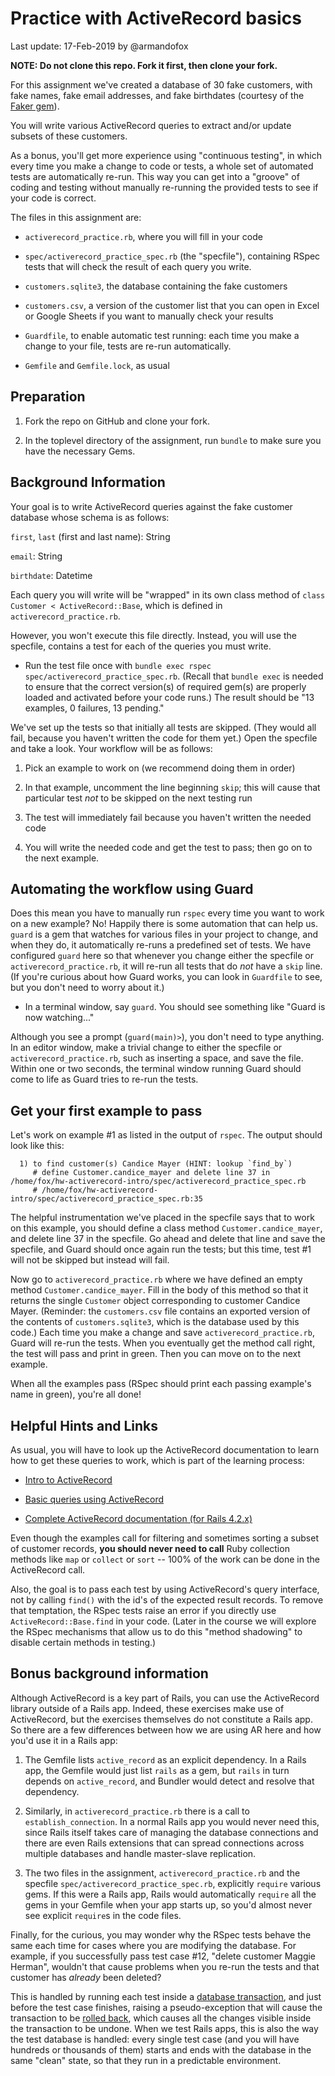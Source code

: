 # Practice with ActiveRecord basics

Last update: 17-Feb-2019 by @armandofox

**NOTE: Do not clone this repo.  Fork it first, then clone your fork.**

For this assignment we've created a database of 30 fake customers,
with fake names, fake email addresses, and fake birthdates (courtesy
of the [Faker gem](https://github.com/stympy/faker)).

You will write various ActiveRecord queries to extract and/or update
subsets of these customers.

As a bonus, you'll get more experience using "continuous testing", in
which every time you make a change to code or tests, a whole set of
automated tests are automatically re-run.  This way you can get into a
"groove" of coding and testing without manually re-running the
provided tests to see if your code is correct.

The files in this assignment are:

* `activerecord_practice.rb`, where you will fill in your code

* `spec/activerecord_practice_spec.rb` (the "specfile"), containing RSpec tests that
will check the result of each query you write.

* `customers.sqlite3`, the database containing the fake customers

* `customers.csv`, a version of the customer list that you can
open in Excel or Google Sheets if you want to manually check your
results

* `Guardfile`, to enable automatic test running: each time you make a
change to your file, tests are re-run automatically.

* `Gemfile` and `Gemfile.lock`, as usual

## Preparation

1. Fork the repo on GitHub and clone your fork.

2. In the toplevel directory of the assignment, run `bundle` to make sure you have the necessary Gems.

## Background Information

Your goal is to write ActiveRecord queries against the fake customer
database whose schema is as follows:

`first`, `last` (first and last name): String

`email`: String

`birthdate`:  Datetime

Each query you will write will be "wrapped" in its own class method of
`class Customer < ActiveRecord::Base`, which is defined in
`activerecord_practice.rb`.

However, you won't execute this file directly.  Instead, you will
use the specfile,
contains a test for each of the queries you must write.  

* Run the test file once with `bundle exec rspec
spec/activerecord_practice_spec.rb`.  (Recall that `bundle exec` is
needed to ensure that the correct version(s) of required gem(s) are
properly loaded and activated before your code runs.)  The result
should be "13 examples, 0 failures, 13 pending."

We've set up the tests so that initially all tests are skipped.  (They
would all fail, because you haven't written the code for them yet.)
Open the specfile and take a look.
Your workflow will be as follows:

1. Pick an example to work on (we recommend doing them in order)

2. In that example, uncomment the line beginning `skip`; this will
cause that particular test _not_ to be skipped on the next testing run

3. The test will immediately fail because you haven't written the
needed code

4. You will write the needed code and get the test to pass; then go on
to the next example.

## Automating the workflow using Guard

Does this mean you have to manually run `rspec` every time you want to
work on a new example?  No!  Happily there is some automation that can
help us.  `guard` is a gem that watches for various files in your
project to change, and when they do, it automatically re-runs a
predefined set of tests.  We have configured `guard` here so that
whenever you change either the specfile or
`activerecord_practice.rb`, it will re-run all tests that do _not_
have a `skip` line.  (If you're curious about how Guard works, you can
look in `Guardfile` to see, but you don't need to worry about it.)

* In a terminal window, say `guard`.  You should see something like
"Guard is now watching..."  

Although you see a prompt (`guard(main)>`), you don't need to
type anything.  In an editor window, make a trivial change to either
the specfile or `activerecord_practice.rb`, such as inserting a space,
and save the file.  Within one or two seconds, the terminal window
running Guard should come to life as Guard tries to re-run the tests.

## Get your first example to pass

Let's work on example #1 as listed in the output of `rspec`.  The
output should look like this:

```
  1) to find customer(s) Candice Mayer (HINT: lookup `find_by`)
     # define Customer.candice_mayer and delete line 37 in /home/fox/hw-activerecord-intro/spec/activerecord_practice_spec.rb
     # /home/fox/hw-activerecord-intro/spec/activerecord_practice_spec.rb:35
```

The helpful instrumentation we've placed in the specfile says that to
work on this example, you should define a class method
`Customer.candice_mayer`, and delete line 37 in the specfile.
Go ahead and delete that line and save the specfile, and Guard should
once again run the tests; but this time, test #1 will not be skipped
but instead will fail.

Now go to `activerecord_practice.rb` where we have defined an empty
method `Customer.candice_mayer`.  Fill in the body of this method so
that it returns the single `Customer` object corresponding to customer
Candice Mayer.  (Reminder: the `customers.csv` file contains an
exported version of the contents of `customers.sqlite3`, which is the
database used by this code.)  Each time you make a change and save
`activerecord_practice.rb`, Guard will re-run the tests.  When you
eventually get the method call right, the test will pass and print in
green.  Then you can move on to the next example.

When all the examples pass (RSpec should print each passing example's
name in green), you're all done!

## Helpful Hints and Links

As usual, you will have to look up the ActiveRecord documentation to
learn how to get these queries to work, which is part of the learning
process:

* [Intro to
ActiveRecord](https://guides.rubyonrails.org/active_record_basics.html)

* [Basic queries using ActiveRecord](https://guides.rubyonrails.org/active_record_querying.html)

* [Complete ActiveRecord documentation (for Rails 4.2.x)](https://api.rubyonrails.org/v4.2.9/classes/ActiveRecord/Base.html)

Even though the examples call for filtering and sometimes sorting a
subset of customer records, **you should never need to call** Ruby
collection methods like `map` or `collect` or `sort` -- 100% of the
work can be done in the ActiveRecord call.

Also, the goal is to pass each test by using ActiveRecord's query
interface, not by calling `find()` with the id's of the expected
result records.  To remove that temptation, the RSpec tests raise an 
error if you directly use `ActiveRecord::Base.find` in your code.  (Later in the
course we will explore the RSpec mechanisms that allow us to do this
"method shadowing" to disable certain methods in testing.)

## Bonus background information

Although ActiveRecord is a key part of Rails, you can use the
ActiveRecord library outside of a Rails app.  Indeed, these exercises
make use of ActiveRecord, but the exercises themselves do not
constitute a Rails app.  So there are a few differences between how we
are using AR here and how you'd use it in a Rails app:

1.  The Gemfile lists `active_record`
as an explicit dependency.  In a Rails app, the Gemfile would just list
`rails` as a gem, but `rails` in turn depends on `active_record`, and
Bundler would detect and resolve that dependency.

2. Similarly, in `activerecord_practice.rb` there is a call to
`establish_connection`.  In a normal Rails app you would never need
this, since Rails itself takes care of managing the database
connections and there are even Rails extensions that can spread
connections across multiple databases and handle master-slave replication.

3. The two files in the assignment, `activerecord_practice.rb` and the
specfile `spec/activerecord_practice_spec.rb`, explicitly `require`
various gems.  If this were a Rails app, Rails would automatically
`require` all the gems in your Gemfile when your app starts up, so
you'd almost never see explicit `require`s in the code files.

Finally, for the curious, you may wonder why the RSpec tests behave
the same each time for cases where you are modifying the database.
For example, if you successfully pass test case #12, "delete customer
Maggie Herman", wouldn't that cause problems when you re-run the tests
and that customer has _already_ been deleted?

This is handled by running each test inside a [database
transaction](https://en.wikipedia.org/wiki/Database_transaction),
and just before the test case finishes, raising a pseudo-exception
that will cause the transaction to be [rolled
back](https://en.wikipedia.org/wiki/Rollback_(data_management)), which
causes all the changes visible inside the transaction to be undone.
When we test Rails apps, this is also the way the test database is
handled: every single test case (and you will have hundreds or
thousands of them) starts and ends with the database in the same "clean"
state, so that they run in a predictable environment.
